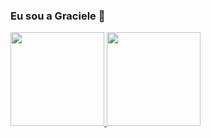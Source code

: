 ### Eu sou a Graciele 👋

<div>
  <a href="https://github.com/gracexavier">
  <img height="150em" src="https://github-readme-stats.vercel.app/api?username=gracexavier&show_icons=true&theme=synthwave&include_all_commits=true&count_private=true"/>
  <img height="150em" src="https://github-readme-stats.vercel.app/api/top-langs/?username=gracexavier&layout=compact&langs_count=7&theme=synthwave"/>
</div>

<!--
**gracexavier/gracexavier** is a ✨ _special_ ✨ repository because its `README.md` (this file) appears on your GitHub profile.

Here are some ideas to get you started:

- 🔭 I’m currently working on ...
- 🌱 I’m currently learning ...
- 👯 I’m looking to collaborate on ...
- 🤔 I’m looking for help with ...
- 💬 Ask me about ...
- 📫 How to reach me: ...
- 😄 Pronouns: ...
- ⚡ Fun fact: ...
-->
